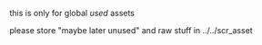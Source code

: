 this is only for global *used* assets

please store "maybe later unused" and raw stuff in ../../scr_asset
